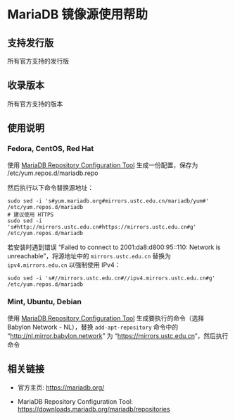---
---

# MariaDB 镜像源使用帮助

## 支持发行版

所有官方支持的发行版

## 收录版本

所有官方支持的版本

## 使用说明

### Fedora, CentOS, Red Hat

使用 [MariaDB Repository Configuration Tool](https://downloads.mariadb.org/mariadb/repositories "https://downloads.mariadb.org/mariadb/repositories") 生成一份配置，保存为 /etc/yum.repos.d/mariadb.repo

然后执行以下命令替换源地址：

    sudo sed -i 's#yum.mariadb.org#mirrors.ustc.edu.cn/mariadb/yum#' /etc/yum.repos.d/mariadb
    # 建议使用 HTTPS
    sudo sed -i 's#http://mirrors.ustc.edu.cn#https://mirrors.ustc.edu.cn#g' /etc/yum.repos.d/mariadb

若安装时遇到错误 “Failed to connect to 2001:da8:d800:95::110: Network is unreachable”，将源地址中的 `mirrors.ustc.edu.cn` 替换为 `ipv4.mirrors.edu.cn` 以强制使用 IPv4：

    sudo sed -i 's#//mirrors.ustc.edu.cn#//ipv4.mirrors.ustc.edu.cn#g' /etc/yum.repos.d/mariadb

### Mint, Ubuntu, Debian

使用 [MariaDB Repository Configuration Tool](https://downloads.mariadb.org/mariadb/repositories "https://downloads.mariadb.org/mariadb/repositories") 生成要执行的命令（选择 Babylon Network - NL），替换 `add-apt-repository` 命令中的 “<http://nl.mirror.babylon.network>” 为 “<https://mirrors.ustc.edu.cn>“，然后执行命令

## 相关链接

- 官方主页: <https://mariadb.org/>

- MariaDB Repository Configuration Tool: <https://downloads.mariadb.org/mariadb/repositories>
